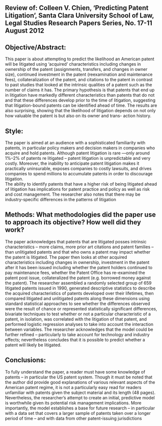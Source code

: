 ## Review of: Colleen V. Chien, ‘Predicting Patent Litigation’, Santa Clara University School of Law, Legal Studies Research Papers Series, No. 17-11 August 2012

## Objective/Abstract: 
This paper is about attempting to predict the likelihood an American patent will be litigated using ‘acquired’ characteristics including changes in ownership of the patent (assignments, transfers, and changes in owner size), continued investment in the patent (reexamination and maintenance fees), collateralization of the patent, and citations to the patent in contrast to past studies that looked at the intrinsic qualities of a patent such as the number of claims it has. 
The primary hypothesis is that patents that end up in litigation have markedly different characteristics than patents that do not and that these differences develop prior to the time of litigation, suggesting that litigation-bound patents can be identified ahead of time. The results are also surprising, showing that the likelihood of litigation depends on not only how valuable the patent is but also on its owner and trans- action history.

## Style: 
The paper is aimed at an audience with a sophisticated familiarity with patents, in particular policy makers and decision makers in companies who acquire and hold patents. 
Although patent litigation is rare —only around 1%–2% of patents re litigated – patent litigation is unpredictable and very costly. Moreover, the inability to anticipate patent litigation makes it practically uninsurable, exposes companies to costly lawsuits, and drives companies to spend millions to accumulate patents in order to discourage litigation.  
The ability to identify patents that have a higher risk of being litigated ahead of litigation has implications for patent practice and policy as well as risk and cost management.  The researcher also notes that there may be industry-specific differences in the patterns of litigation

## Methods: What methodologies did the paper use to approach its objective? How well did they work?
The paper acknowledges that patents that are litigated posses intrinsic characteristics – more claims, more prior art citations and patent families – than unlitigated patents and that who owns a patent may impact whether the patent is litigated. 
The paper then looks at other acquired characteristics including changes in ownership, investment in the patent after it has been issued including whether the patent holders continued to pay maintenance fees, whether the Patent Office has re-examined the patent post issue, collateralized the patent (e.g. borrowed money against the patent). 
The researcher assembled a randomly selected group of 659 litigated patents issued in 1990, generated descriptive statistics to describe the acquired characteristics of patents developed over their lifetimes, then compared litigated and unlitigated patents along these dimensions using standard statistical approaches to see whether the differences observed were the result of chance or represented statistically significant differences, bivariate techniques to test whether or not a particular characteristic of a patent, in isolation, was correlated with the litigation of that patent, and performed logistic regression analyses to take into account the interaction between variables. 
The researcher acknowledges that the model could be further refined – particularly to take account for technology and industry effects; nevertheless concludes that it is possible to predict whether a patent will likely be litigated.

## Conclusions: 
To fully understand the paper, a reader must have some knowledge of patents – in particular the US patent system. Though it must be noted that the author did provide good explanations of various relevant aspects of the American patent regime, it is not a particularly easy read for readers unfamiliar with patents given the subject material and its length (48 pages). 
Nevertheless, the researcher’s attempt to create an initial, predictive model is worthwhile given its potential risk management implications. 
More importantly, the model establishes a base for future research – in particular with a  data set that covers a larger sample of patents taken over a longer period of time – and with data from other patent-issuing jurisdictions
